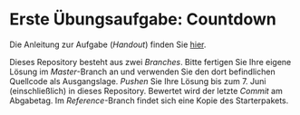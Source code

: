 # Erste Übungsaufgabe: Countdown

Die Anleitung zur Aufgabe (*Handout*) finden Sie [hier](https://regensburger-forscher.de/mme/Aufgaben/SS20-03-Countdown/). 

Dieses Repository besteht aus zwei *Branches*. Bitte fertigen Sie Ihre eigene Lösung im *Master*-Branch an und verwenden Sie den dort befindlichen Quellcode als Ausgangslage. *Pushen* Sie Ihre Lösung bis zum 7. Juni (einschließlich) in dieses Repository. Bewertet wird der letzte *Commit* am Abgabetag. Im *Reference*-Branch findet sich eine Kopie des Starterpakets.
